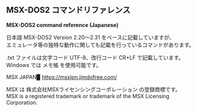 ## MSX-DOS2 コマンドリファレンス

**MSX-DOS2 command reference (Japanese)**

日本語 MSX-DOS2 Version 2.20～2.31 をベースに記載していますが、\
エミュレータ等の独特な動作に関しても記載を行っているコマンドがあります。

.txt ファイルは文字コード UTF-8、改行コード CR+LF で記載しています。\
Windows では メモ帳 を使用可能です。

MSX JAPAN▉ https://msxjpn.jimdofree.com/

MSX は 株式会社MSXライセンシングコーポレーション の登録商標です。\
MSX is a registered trademark or trademark of the MSX Licensing Corporation.
